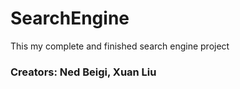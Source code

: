 # SearchEngine
This my complete and finished search engine project

### Creators: Ned Beigi, Xuan Liu
